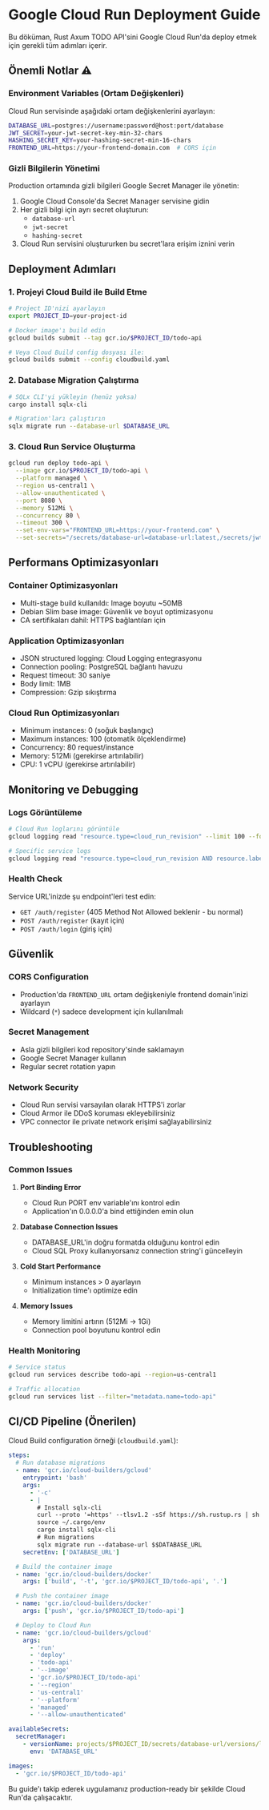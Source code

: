 # Google Cloud Run Deployment Guide

Bu döküman, Rust Axum TODO API'sini Google Cloud Run'da deploy etmek için gerekli tüm adımları içerir.

## Önemli Notlar ⚠️

### Environment Variables (Ortam Değişkenleri)
Cloud Run servisinde aşağıdaki ortam değişkenlerini ayarlayın:

```bash
DATABASE_URL=postgres://username:password@host:port/database
JWT_SECRET=your-jwt-secret-key-min-32-chars
HASHING_SECRET_KEY=your-hashing-secret-min-16-chars
FRONTEND_URL=https://your-frontend-domain.com  # CORS için
```

### Gizli Bilgilerin Yönetimi
Production ortamında gizli bilgileri Google Secret Manager ile yönetin:

1. Google Cloud Console'da Secret Manager servisine gidin
2. Her gizli bilgi için ayrı secret oluşturun:
   - `database-url`
   - `jwt-secret`
   - `hashing-secret`
3. Cloud Run servisini oluştururken bu secret'lara erişim iznini verin

## Deployment Adımları

### 1. Projeyi Cloud Build ile Build Etme

```bash
# Project ID'nizi ayarlayın
export PROJECT_ID=your-project-id

# Docker image'ı build edin
gcloud builds submit --tag gcr.io/$PROJECT_ID/todo-api

# Veya Cloud Build config dosyası ile:
gcloud builds submit --config cloudbuild.yaml
```

### 2. Database Migration Çalıştırma

```bash
# SQLx CLI'yi yükleyin (henüz yoksa)
cargo install sqlx-cli

# Migration'ları çalıştırın
sqlx migrate run --database-url $DATABASE_URL
```

### 3. Cloud Run Service Oluşturma

```bash
gcloud run deploy todo-api \
  --image gcr.io/$PROJECT_ID/todo-api \
  --platform managed \
  --region us-central1 \
  --allow-unauthenticated \
  --port 8080 \
  --memory 512Mi \
  --concurrency 80 \
  --timeout 300 \
  --set-env-vars="FRONTEND_URL=https://your-frontend.com" \
  --set-secrets="/secrets/database-url=database-url:latest,/secrets/jwt-secret=jwt-secret:latest,/secrets/hashing-secret=hashing-secret:latest"
```

## Performans Optimizasyonları

### Container Optimizasyonları
- Multi-stage build kullanıldı: Image boyutu ~50MB
- Debian Slim base image: Güvenlik ve boyut optimizasyonu
- CA sertifikaları dahil: HTTPS bağlantıları için

### Application Optimizasyonları
- JSON structured logging: Cloud Logging entegrasyonu
- Connection pooling: PostgreSQL bağlantı havuzu
- Request timeout: 30 saniye
- Body limit: 1MB
- Compression: Gzip sıkıştırma

### Cloud Run Optimizasyonları
- Minimum instances: 0 (soğuk başlangıç)
- Maximum instances: 100 (otomatik ölçeklendirme)
- Concurrency: 80 request/instance
- Memory: 512Mi (gerekirse artırılabilir)
- CPU: 1 vCPU (gerekirse artırılabilir)

## Monitoring ve Debugging

### Logs Görüntüleme
```bash
# Cloud Run loglarını görüntüle
gcloud logging read "resource.type=cloud_run_revision" --limit 100 --format json

# Specific service logs
gcloud logging read "resource.type=cloud_run_revision AND resource.labels.service_name=todo-api" --limit 50
```

### Health Check
Service URL'inizde şu endpoint'leri test edin:
- `GET /auth/register` (405 Method Not Allowed beklenir - bu normal)
- `POST /auth/register` (kayıt için)
- `POST /auth/login` (giriş için)

## Güvenlik

### CORS Configuration
- Production'da `FRONTEND_URL` ortam değişkeniyle frontend domain'inizi ayarlayın
- Wildcard (`*`) sadece development için kullanılmalı

### Secret Management
- Asla gizli bilgileri kod repository'sinde saklamayın
- Google Secret Manager kullanın
- Regular secret rotation yapın

### Network Security
- Cloud Run servisi varsayılan olarak HTTPS'i zorlar
- Cloud Armor ile DDoS koruması ekleyebilirsiniz
- VPC connector ile private network erişimi sağlayabilirsiniz

## Troubleshooting

### Common Issues

1. **Port Binding Error**
   - Cloud Run PORT env variable'ını kontrol edin
   - Application'ın 0.0.0.0'a bind ettiğinden emin olun

2. **Database Connection Issues**
   - DATABASE_URL'in doğru formatda olduğunu kontrol edin
   - Cloud SQL Proxy kullanıyorsanız connection string'i güncelleyin

3. **Cold Start Performance**
   - Minimum instances > 0 ayarlayın
   - Initialization time'ı optimize edin

4. **Memory Issues**
   - Memory limitini artırın (512Mi → 1Gi)
   - Connection pool boyutunu kontrol edin

### Health Monitoring
```bash
# Service status
gcloud run services describe todo-api --region=us-central1

# Traffic allocation
gcloud run services list --filter="metadata.name=todo-api"
```

## CI/CD Pipeline (Önerilen)

Cloud Build configuration örneği (`cloudbuild.yaml`):

```yaml
steps:
  # Run database migrations
  - name: 'gcr.io/cloud-builders/gcloud'
    entrypoint: 'bash'
    args:
      - '-c'
      - |
        # Install sqlx-cli
        curl --proto '=https' --tlsv1.2 -sSf https://sh.rustup.rs | sh -s -- -y
        source ~/.cargo/env
        cargo install sqlx-cli
        # Run migrations
        sqlx migrate run --database-url $$DATABASE_URL
    secretEnv: ['DATABASE_URL']

  # Build the container image
  - name: 'gcr.io/cloud-builders/docker'
    args: ['build', '-t', 'gcr.io/$PROJECT_ID/todo-api', '.']

  # Push the container image
  - name: 'gcr.io/cloud-builders/docker'
    args: ['push', 'gcr.io/$PROJECT_ID/todo-api']

  # Deploy to Cloud Run
  - name: 'gcr.io/cloud-builders/gcloud'
    args:
      - 'run'
      - 'deploy'
      - 'todo-api'
      - '--image'
      - 'gcr.io/$PROJECT_ID/todo-api'
      - '--region'
      - 'us-central1'
      - '--platform'
      - 'managed'
      - '--allow-unauthenticated'

availableSecrets:
  secretManager:
    - versionName: projects/$PROJECT_ID/secrets/database-url/versions/latest
      env: 'DATABASE_URL'

images:
  - 'gcr.io/$PROJECT_ID/todo-api'
```

Bu guide'ı takip ederek uygulamanız production-ready bir şekilde Cloud Run'da çalışacaktır.